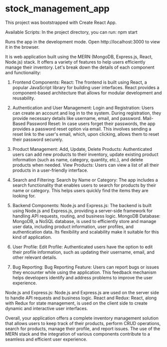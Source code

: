 # stock_management_app

This project was bootstrapped with Create React App.

Available Scripts:
In the project directory, you can run:
npm start


Runs the app in the development mode.
Open http://localhost:3000 to view it in the browser.

It is web application built using the MERN (MongoDB, Express.js, React, Node.js) stack. It offers a variety of features to help users efficiently manage their inventory. Let's break down the details of each component and functionality:

1. Frontend Components:
   React: The frontend is built using React, a popular JavaScript library for building user interfaces. React provides a component-based architecture that allows for modular development and reusability.

2. Authentication and User Management:
   Login and Registration: Users can create an account and log in to the system. During registration, they provide necessary details like username, email, and password.
   Mail-Based Password Reset: In case users forget their passwords, the app provides a password reset option via email. This involves sending a reset link to the user's email, which, upon clicking, allows them to reset their password securely.

3. Product Management:
   Add, Update, Delete Products: Authenticated users can add new products to their inventory, update existing product information (such as name, category, quantity, etc.), and delete products when needed.
   View Products: Users can view a list of all their products in a user-friendly interface.

4. Search and Filtering:
   Search by Name or Category: The app includes a search functionality that enables users to search for products by their name or category. This helps users quickly find the items they are looking for.

5. Backend Components:
   Node.js and Express.js: The backend is built using Node.js and Express.js, providing a server-side framework for handling API requests, routing, and business logic.
     MongoDB Database: MongoDB, a NoSQL database, is used to efficiently store and manage user data, including product information, user profiles, and authentication data. Its flexibility and scalability make it suitable for this kind of application.

6. User Profile:
Edit Profile: Authenticated users have the option to edit their profile information, such as updating their username, email, and other relevant details.

7. Bug Reporting:
   Bug Reporting Feature: Users can report bugs or issues they encounter while using the application. This feedback mechanism helps developers identify and address problems to improve the user experience.

Node.js and Express.js: Node.js and Express.js are used on the server side to handle API requests and business logic.
React and Redux: React, along with Redux for state management, is used on the client side to create dynamic and interactive user interfaces.

Overall, your application offers a complete inventory management solution that allows users to keep track of their products, perform CRUD operations, search for products, manage their profile, and report issues. The use of the MERN stack and the integration of various components contribute to a seamless and efficient user experience.


